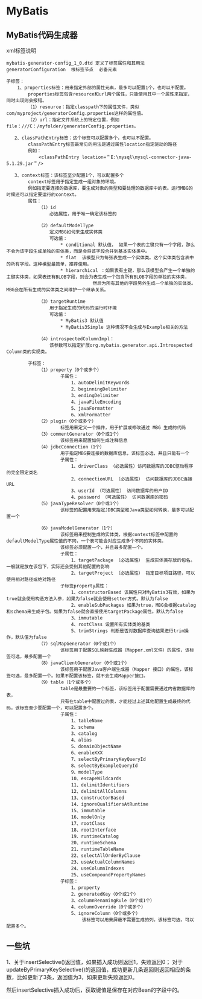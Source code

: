 # MyBatis

## MyBatis代码生成器

xml标签说明

    mybatis-generator-config_1_0.dtd 定义了标签属性和其用法
    generatorConfiguration  根标签节点  必备元素

    子标签：
        1、properties标签：用来指定外部的属性元素，最多可以配置1个，也可以不配置。
            properties标签包含resource和url两个属性，只能使用其中一个属性来指定，同时出现则会报错。
            （1）resource：指定classpath下的属性文件，类似com/myproject/generatorConfig.properties这样的属性值。
            （2）url：指定文件系统上的特定位置，例如file：///C：/myfolder/generatorConfig.properties。

       2、classPathEntry标签：这个标签可以配置多个，也可以不配置。
            classPathEntry标签最常见的用法是通过属性location指定驱动的路径
            例如：
                <classPathEntry location=＂E:\mysql\mysql-connector-java-5.1.29.jar＂/>

       3、context标签：该标签至少配置1个，可以配置多个
            context标签用于指定生成一组对象的环境。
            例如指定要连接的数据库，要生成对象的类型和要处理的数据库中的表。运行MBG的时候还可以指定要运行的context。
            属性：
                （1）id
                    必选属性，用于唯一确定该标签的

                （2）defaultModelType
                    定义MBG如何来生成实体类
                    可选值：
                        * conditional 默认值， 如果一个表的主键只有一个字段，那么不会为该字段生成单独的实体类，而是会将该字段合并到基本实体类中。
                        * flat  该模型只为每张表生成一个实体类。这个实体类包含表中的所有字段。这种模型最简单，推荐使用。
                        * hierarchical ：如果表有主键，那么该模型会产生一个单独的主键实体类，如果表还有BLOB字段，则会为表生成一个包含所有BLOB字段的单独的实体类，
                                    然后为所有其他的字段另外生成一个单独的实体类。MBG会在所有生成的实体类之间维护一个继承关系。

                （3）targetRuntime
                    用于指定生成的代码的运行时环境
                    可选值：
                        * MyBatis3 默认值
                        * MyBatis3Simple 这种情况不会生成与Example相关的方法

                （4）introspectedColumnImpl：
                    该参数可以指定扩展org.mybatis.generator.api.Introspected Column类的实现类。

            子标签：
                （1）property（0个或多个）
                        子属性：
                            1、autoDelimitKeywords
                            2、beginningDelimiter
                            3、endingDelimiter
                            4、javaFileEncoding
                            5、javaFormatter
                            6、xmlFormatter
                （2）plugin（0个或多个）
                        标签用来定义一个插件，用于扩展或修改通过 MBG 生成的代码
                （3）commentGenerator（0个或1个）
                        该标签用来配置如何生成注释信息
                （4）jdbcConnection（1个）
                        用于指定MBG要连接的数据库信息，该标签必选，并且只能有一个
                        子属性：
                            1、driverClass （必选属性）访问数据库的JDBC驱动程序的完全限定类名
                            2、connectionURL （必选属性） 访问数据库的JDBC连接URL
                            3、userId （可选属性） 访问数据库的用户ID
                            4、password （可选属性） 访问数据库的密码
                （5）javaTypeResolver（0个或1个）
                        该标签的配置用来指定JDBC类型和Java类型如何转换，最多可以配置一个

                （6）javaModelGenerator（1个）
                        该标签用来控制生成的实体类，根据context标签中配置的defaultModelType属性值的不同，一个表可能会对应生成多个不同的实体类。
                        该标签必须配置一个，并且最多配置一个。
                        子属性：
                            1、targetPackage （必选属性） 生成实体类存放的包名。一般就是放在该包下，实际还会受到其他配置的影响
                            2、targetProject （必选属性） 指定目标项目路径，可以使用相对路径或绝对路径
                        子标签property属性：
                            1、constructorBased 该属性只对MyBatis3有效，如果为true就会使用构造方法入参，如果为false就会使用setter方式。默认为false
                            2、enableSubPackages 如果为true，MBG会根据catalog和schema来生成子包。如果为false就会直接使用targetPackage属性。默认为false
                            3、immutable
                            4、rootClass 设置所有实体类的基类
                            5、trimStrings 判断是否对数据库查询结果进行trim操作，默认值为false
                （7）sqlMapGenerator（0个或1个）
                        该标签用于配置SQL映射生成器（Mapper.xml文件）的属性，该标签可选，最多配置一个
                （8）javaClientGenerator（0个或1个）
                        该标签用于配置Java客户端生成器（Mapper 接口）的属性，该标签可选，最多配置一个。如果不配置该标签，就不会生成Mapper接口。
                （9）table（1个或多个）
                        table是最重要的一个标签，该标签用于配置需要通过内省数据库的表，
                        只有在table中配置过的表，才能经过上述其他配置生成最终的代码，该标签至少要配置一个，可以配置多个。
                        子属性：
                            1、tableName
                            2、schema
                            3、catalog
                            4、alias
                            5、domainObjectName
                            6、enableXXX
                            7、selectByPrimaryKeyQueryId
                            8、selectByExampleQueryId
                            9、modelType
                            10、escapeWildcards
                            11、delimitIdentifiers
                            12、delimitAllColumns
                            13、constructorBased
                            14、ignoreQualifiersAtRuntime
                            15、immutable
                            16、modelOnly
                            17、rootClass
                            18、rootInterface
                            19、runtimeCatalog
                            20、runtimeSchema
                            21、runtimeTableName
                            22、selectAllOrderByClause
                            23、useActualColumnNames
                            24、useColumnIndexes
                            25、useCompoundPropertyNames
                        子标签：
                            1、property
                            2、generatedKey（0个或1个）
                            3、columnRenamingRule（0个或1个）
                            4、columnOverride（0个或多个）
                            5、ignoreColumn（0个或多个）
                                该标签可以用来屏蔽不需要生成的列，该标签可选，可以配置多个。


## 一些坑

1、关于insertSelective()返回值，如果插入成功则返回1，失败返回0；
对于updateByPrimaryKeySelective()的返回值，成功更新几条返回则返回相应的条数，比如更新了3条，返回值为3，如果更新失败返回0。

然后insertSelective插入成功后，获取键值是保存在对应Bean的字段中的。